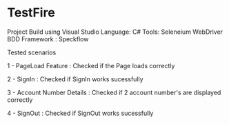 # TestFire

Project Build using Visual Studio
Language: C#
Tools: Seleneium WebDriver
BDD Framework : Speckflow

Tested scenarios

1 - PageLoad Feature : Checked if the Page loads correctly

2 - SignIn : Checked if SignIn works sucessfully

3 - Account Number Details : Checked if 2 account number's are displayed correctly

4 - SignOut : Checked if SignOut works sucessfully
